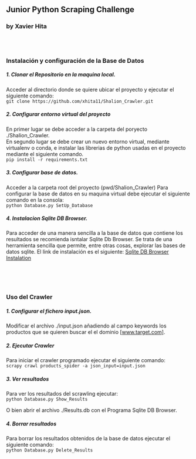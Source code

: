 ## Junior Python Scraping Challenge
### by Xavier Hita

<br/><br/>

### Instalación y configuración de la Base de Datos
   
##### 1. Clonar el Repositorio en la maquina local.
  Acceder al directorio donde se quiere ubicar el proyecto y ejecutar el siguiente comando:<br/>
  `git clone https://github.com/xhita11/Shalion_Crawler.git`
  
##### 2. Configurar entorno virtual del proyecto
  En primer lugar se debe acceder a la carpeta del poryecto ./Shalion_Crawler.<br/>
  En segundo lugar  se debe crear un nuevo entorno virtual, mediante virtualenv o conda, e instalar las librerias de python usadas en el proyecto mediante el siguiente comando.<br/>
  `pip install -r requirements.txt` 
  
##### 3. Configurar base de datos.
 Acceder a la carpeta root del proyecto (pwd/Shalion_Crawler)
 Para configurar la base de datos en su maquina virtual debe ejecutar el siguiente comando en la consola:<br/>
  `python Database.py SetUp_Database`
  
##### 4. Instalacion Sqlite DB Browser.
Para acceder de una manera sencilla a la base de datos que contiene los resultados se recomienda isntalar Sqlite Db Browser. Se trata de una herramienta sencilla que permite, entre otras cosas,  explorar las bases de datos sqlite. El link de instalación es el siguiente: [Sqlite DB Browser Instalation](https://sqlitebrowser.org/dl/)
 
<br/><br/><br/>

### Uso del Crawler

##### 1. Configurar el fichero input.json.
Modificar el archivo ./input.json añadiendo al campo keywords los productos que se quieren buscar el el dominio [www.target.com]. 

##### 2. Ejecutar Crawler
Para iniciar el crawler programado ejecutar el siguiente comando:<br/>
`scrapy crawl products_spider -a json_input=input.json` 
  
##### 3. Ver resultados
Para ver los resultados del scrawling ejecutar:<br/>
`python Database.py Show_Results`<br/>

O bien abrir el archivo ./Results.db con el Programa Sqlite DB Browser.
  
##### 4. Borrar resultados
Para borrar los resultados obtenidos de la base de datos ejecutar el siguiente comando:<br/>
`python Database.py Delete_Results`





